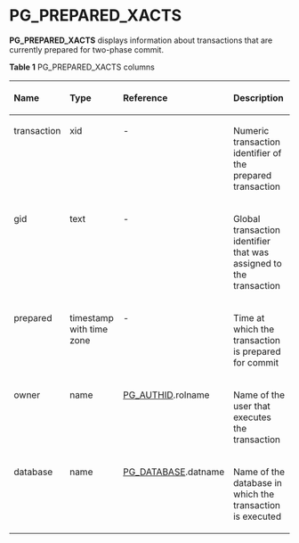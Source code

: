 # PG\_PREPARED\_XACTS<a name="EN-US_TOPIC_0289900641"></a>

**PG\_PREPARED\_XACTS**  displays information about transactions that are currently prepared for two-phase commit.

**Table  1**  PG\_PREPARED\_XACTS columns

<a name="en-us_topic_0283136574_en-us_topic_0237122426_en-us_topic_0059777963_tec9b4660705d49f58f7e7e00efd41fca"></a>
<table><thead align="left"><tr id="en-us_topic_0283136574_en-us_topic_0237122426_en-us_topic_0059777963_r7b944bb569304737a094c9a9c7908029"><th class="cellrowborder" valign="top" width="16.09%" id="mcps1.2.5.1.1"><p id="en-us_topic_0283136574_en-us_topic_0237122426_en-us_topic_0059777963_a16cfd17470814f74b13233e1191dff41"><a name="en-us_topic_0283136574_en-us_topic_0237122426_en-us_topic_0059777963_a16cfd17470814f74b13233e1191dff41"></a><a name="en-us_topic_0283136574_en-us_topic_0237122426_en-us_topic_0059777963_a16cfd17470814f74b13233e1191dff41"></a>Name</p>
</th>
<th class="cellrowborder" valign="top" width="24.48%" id="mcps1.2.5.1.2"><p id="en-us_topic_0283136574_en-us_topic_0237122426_en-us_topic_0059777963_a20215cc211a24cfe85aa651412131b58"><a name="en-us_topic_0283136574_en-us_topic_0237122426_en-us_topic_0059777963_a20215cc211a24cfe85aa651412131b58"></a><a name="en-us_topic_0283136574_en-us_topic_0237122426_en-us_topic_0059777963_a20215cc211a24cfe85aa651412131b58"></a>Type</p>
</th>
<th class="cellrowborder" valign="top" width="22.18%" id="mcps1.2.5.1.3"><p id="en-us_topic_0283136574_en-us_topic_0237122426_en-us_topic_0059777963_a25549aafc66348059aa4aac2af6bacc6"><a name="en-us_topic_0283136574_en-us_topic_0237122426_en-us_topic_0059777963_a25549aafc66348059aa4aac2af6bacc6"></a><a name="en-us_topic_0283136574_en-us_topic_0237122426_en-us_topic_0059777963_a25549aafc66348059aa4aac2af6bacc6"></a>Reference</p>
</th>
<th class="cellrowborder" valign="top" width="37.25%" id="mcps1.2.5.1.4"><p id="en-us_topic_0283136574_en-us_topic_0237122426_en-us_topic_0059777963_accbebaa4fb444945b8185ec9c7a90012"><a name="en-us_topic_0283136574_en-us_topic_0237122426_en-us_topic_0059777963_accbebaa4fb444945b8185ec9c7a90012"></a><a name="en-us_topic_0283136574_en-us_topic_0237122426_en-us_topic_0059777963_accbebaa4fb444945b8185ec9c7a90012"></a>Description</p>
</th>
</tr>
</thead>
<tbody><tr id="en-us_topic_0283136574_en-us_topic_0237122426_en-us_topic_0059777963_r9df81bbf71df4671a2f43b720d65acef"><td class="cellrowborder" valign="top" width="16.09%" headers="mcps1.2.5.1.1 "><p id="en-us_topic_0283136574_en-us_topic_0237122426_en-us_topic_0059777963_af95440b38c2d436db34e402ea9f32bb3"><a name="en-us_topic_0283136574_en-us_topic_0237122426_en-us_topic_0059777963_af95440b38c2d436db34e402ea9f32bb3"></a><a name="en-us_topic_0283136574_en-us_topic_0237122426_en-us_topic_0059777963_af95440b38c2d436db34e402ea9f32bb3"></a>transaction</p>
</td>
<td class="cellrowborder" valign="top" width="24.48%" headers="mcps1.2.5.1.2 "><p id="en-us_topic_0283136574_en-us_topic_0237122426_en-us_topic_0059777963_afe17c7d88a7d4561805a4114ae29d40d"><a name="en-us_topic_0283136574_en-us_topic_0237122426_en-us_topic_0059777963_afe17c7d88a7d4561805a4114ae29d40d"></a><a name="en-us_topic_0283136574_en-us_topic_0237122426_en-us_topic_0059777963_afe17c7d88a7d4561805a4114ae29d40d"></a>xid</p>
</td>
<td class="cellrowborder" valign="top" width="22.18%" headers="mcps1.2.5.1.3 "><p id="en-us_topic_0283136574_en-us_topic_0237122426_en-us_topic_0059777963_a8fd0ce75e9ba4df9866f4eddf9ce447b"><a name="en-us_topic_0283136574_en-us_topic_0237122426_en-us_topic_0059777963_a8fd0ce75e9ba4df9866f4eddf9ce447b"></a><a name="en-us_topic_0283136574_en-us_topic_0237122426_en-us_topic_0059777963_a8fd0ce75e9ba4df9866f4eddf9ce447b"></a>-</p>
</td>
<td class="cellrowborder" valign="top" width="37.25%" headers="mcps1.2.5.1.4 "><p id="en-us_topic_0283136574_en-us_topic_0237122426_en-us_topic_0059777963_afc1177525d1045dca667d28dfd1b9de1"><a name="en-us_topic_0283136574_en-us_topic_0237122426_en-us_topic_0059777963_afc1177525d1045dca667d28dfd1b9de1"></a><a name="en-us_topic_0283136574_en-us_topic_0237122426_en-us_topic_0059777963_afc1177525d1045dca667d28dfd1b9de1"></a>Numeric transaction identifier of the prepared transaction</p>
</td>
</tr>
<tr id="en-us_topic_0283136574_en-us_topic_0237122426_en-us_topic_0059777963_rf93308b9a960487bb33be75bd7e12304"><td class="cellrowborder" valign="top" width="16.09%" headers="mcps1.2.5.1.1 "><p id="en-us_topic_0283136574_en-us_topic_0237122426_en-us_topic_0059777963_a8923b3d2ca0a441ea532f52eb5cfab07"><a name="en-us_topic_0283136574_en-us_topic_0237122426_en-us_topic_0059777963_a8923b3d2ca0a441ea532f52eb5cfab07"></a><a name="en-us_topic_0283136574_en-us_topic_0237122426_en-us_topic_0059777963_a8923b3d2ca0a441ea532f52eb5cfab07"></a>gid</p>
</td>
<td class="cellrowborder" valign="top" width="24.48%" headers="mcps1.2.5.1.2 "><p id="en-us_topic_0283136574_en-us_topic_0237122426_en-us_topic_0059777963_a66e00c535a0d46c7a9e42f68f66af8fc"><a name="en-us_topic_0283136574_en-us_topic_0237122426_en-us_topic_0059777963_a66e00c535a0d46c7a9e42f68f66af8fc"></a><a name="en-us_topic_0283136574_en-us_topic_0237122426_en-us_topic_0059777963_a66e00c535a0d46c7a9e42f68f66af8fc"></a>text</p>
</td>
<td class="cellrowborder" valign="top" width="22.18%" headers="mcps1.2.5.1.3 "><p id="en-us_topic_0283136574_en-us_topic_0237122426_en-us_topic_0059777963_a53d70a00b91c43368a6481769385ac6d"><a name="en-us_topic_0283136574_en-us_topic_0237122426_en-us_topic_0059777963_a53d70a00b91c43368a6481769385ac6d"></a><a name="en-us_topic_0283136574_en-us_topic_0237122426_en-us_topic_0059777963_a53d70a00b91c43368a6481769385ac6d"></a>-</p>
</td>
<td class="cellrowborder" valign="top" width="37.25%" headers="mcps1.2.5.1.4 "><p id="en-us_topic_0283136574_en-us_topic_0237122426_en-us_topic_0059777963_a968282c4606e4300a48c67d7532099a9"><a name="en-us_topic_0283136574_en-us_topic_0237122426_en-us_topic_0059777963_a968282c4606e4300a48c67d7532099a9"></a><a name="en-us_topic_0283136574_en-us_topic_0237122426_en-us_topic_0059777963_a968282c4606e4300a48c67d7532099a9"></a>Global transaction identifier that was assigned to the transaction</p>
</td>
</tr>
<tr id="en-us_topic_0283136574_en-us_topic_0237122426_en-us_topic_0059777963_r611cbb2a81e6427580bbf75adf2fb0c9"><td class="cellrowborder" valign="top" width="16.09%" headers="mcps1.2.5.1.1 "><p id="en-us_topic_0283136574_en-us_topic_0237122426_en-us_topic_0059777963_ab167ed7d9c6c4be081c090df652d7013"><a name="en-us_topic_0283136574_en-us_topic_0237122426_en-us_topic_0059777963_ab167ed7d9c6c4be081c090df652d7013"></a><a name="en-us_topic_0283136574_en-us_topic_0237122426_en-us_topic_0059777963_ab167ed7d9c6c4be081c090df652d7013"></a>prepared</p>
</td>
<td class="cellrowborder" valign="top" width="24.48%" headers="mcps1.2.5.1.2 "><p id="en-us_topic_0283136574_en-us_topic_0237122426_en-us_topic_0059777963_a67f5e6ee7782481ba00f85d2509de9cc"><a name="en-us_topic_0283136574_en-us_topic_0237122426_en-us_topic_0059777963_a67f5e6ee7782481ba00f85d2509de9cc"></a><a name="en-us_topic_0283136574_en-us_topic_0237122426_en-us_topic_0059777963_a67f5e6ee7782481ba00f85d2509de9cc"></a>timestamp with time zone</p>
</td>
<td class="cellrowborder" valign="top" width="22.18%" headers="mcps1.2.5.1.3 "><p id="en-us_topic_0283136574_en-us_topic_0237122426_en-us_topic_0059777963_a7e0ed04a460a44dca21bc41bb999b30c"><a name="en-us_topic_0283136574_en-us_topic_0237122426_en-us_topic_0059777963_a7e0ed04a460a44dca21bc41bb999b30c"></a><a name="en-us_topic_0283136574_en-us_topic_0237122426_en-us_topic_0059777963_a7e0ed04a460a44dca21bc41bb999b30c"></a>-</p>
</td>
<td class="cellrowborder" valign="top" width="37.25%" headers="mcps1.2.5.1.4 "><p id="en-us_topic_0283136574_en-us_topic_0237122426_en-us_topic_0059777963_a0d24cf9b7ff1449b8b2eed5c8ceb4d55"><a name="en-us_topic_0283136574_en-us_topic_0237122426_en-us_topic_0059777963_a0d24cf9b7ff1449b8b2eed5c8ceb4d55"></a><a name="en-us_topic_0283136574_en-us_topic_0237122426_en-us_topic_0059777963_a0d24cf9b7ff1449b8b2eed5c8ceb4d55"></a>Time at which the transaction is prepared for commit</p>
</td>
</tr>
<tr id="en-us_topic_0283136574_en-us_topic_0237122426_en-us_topic_0059777963_r55f31c98ee7b4787afe6ff044890bf5d"><td class="cellrowborder" valign="top" width="16.09%" headers="mcps1.2.5.1.1 "><p id="en-us_topic_0283136574_en-us_topic_0237122426_en-us_topic_0059777963_aebf5f3bdc3054c399f3164cb6544bb2b"><a name="en-us_topic_0283136574_en-us_topic_0237122426_en-us_topic_0059777963_aebf5f3bdc3054c399f3164cb6544bb2b"></a><a name="en-us_topic_0283136574_en-us_topic_0237122426_en-us_topic_0059777963_aebf5f3bdc3054c399f3164cb6544bb2b"></a>owner</p>
</td>
<td class="cellrowborder" valign="top" width="24.48%" headers="mcps1.2.5.1.2 "><p id="en-us_topic_0283136574_en-us_topic_0237122426_en-us_topic_0059777963_aa5003f7dc83b4083aa701bf1eba37bea"><a name="en-us_topic_0283136574_en-us_topic_0237122426_en-us_topic_0059777963_aa5003f7dc83b4083aa701bf1eba37bea"></a><a name="en-us_topic_0283136574_en-us_topic_0237122426_en-us_topic_0059777963_aa5003f7dc83b4083aa701bf1eba37bea"></a>name</p>
</td>
<td class="cellrowborder" valign="top" width="22.18%" headers="mcps1.2.5.1.3 "><p id="en-us_topic_0283136574_en-us_topic_0237122426_en-us_topic_0059777963_af083a851fc96494c86221c4ff38a9154"><a name="en-us_topic_0283136574_en-us_topic_0237122426_en-us_topic_0059777963_af083a851fc96494c86221c4ff38a9154"></a><a name="en-us_topic_0283136574_en-us_topic_0237122426_en-us_topic_0059777963_af083a851fc96494c86221c4ff38a9154"></a><a href="pg_authid.md">PG_AUTHID</a>.rolname</p>
</td>
<td class="cellrowborder" valign="top" width="37.25%" headers="mcps1.2.5.1.4 "><p id="en-us_topic_0283136574_en-us_topic_0237122426_en-us_topic_0059777963_ae00f823fd3ef4d9c8da78ff754ab1354"><a name="en-us_topic_0283136574_en-us_topic_0237122426_en-us_topic_0059777963_ae00f823fd3ef4d9c8da78ff754ab1354"></a><a name="en-us_topic_0283136574_en-us_topic_0237122426_en-us_topic_0059777963_ae00f823fd3ef4d9c8da78ff754ab1354"></a>Name of the user that executes the transaction</p>
</td>
</tr>
<tr id="en-us_topic_0283136574_en-us_topic_0237122426_en-us_topic_0059777963_r196e6f1799ed43a9ab487ccf46b575be"><td class="cellrowborder" valign="top" width="16.09%" headers="mcps1.2.5.1.1 "><p id="en-us_topic_0283136574_en-us_topic_0237122426_en-us_topic_0059777963_a015266260cad4d8a93a207e1ecfe8a73"><a name="en-us_topic_0283136574_en-us_topic_0237122426_en-us_topic_0059777963_a015266260cad4d8a93a207e1ecfe8a73"></a><a name="en-us_topic_0283136574_en-us_topic_0237122426_en-us_topic_0059777963_a015266260cad4d8a93a207e1ecfe8a73"></a>database</p>
</td>
<td class="cellrowborder" valign="top" width="24.48%" headers="mcps1.2.5.1.2 "><p id="en-us_topic_0283136574_en-us_topic_0237122426_en-us_topic_0059777963_a55123c84a3a640c28b8f3ebd7e498c1d"><a name="en-us_topic_0283136574_en-us_topic_0237122426_en-us_topic_0059777963_a55123c84a3a640c28b8f3ebd7e498c1d"></a><a name="en-us_topic_0283136574_en-us_topic_0237122426_en-us_topic_0059777963_a55123c84a3a640c28b8f3ebd7e498c1d"></a>name</p>
</td>
<td class="cellrowborder" valign="top" width="22.18%" headers="mcps1.2.5.1.3 "><p id="en-us_topic_0283136574_en-us_topic_0237122426_en-us_topic_0059777963_a5c6fa071e2c3483ca66f28e1144dc725"><a name="en-us_topic_0283136574_en-us_topic_0237122426_en-us_topic_0059777963_a5c6fa071e2c3483ca66f28e1144dc725"></a><a name="en-us_topic_0283136574_en-us_topic_0237122426_en-us_topic_0059777963_a5c6fa071e2c3483ca66f28e1144dc725"></a><a href="pg_database.md">PG_DATABASE</a>.datname</p>
</td>
<td class="cellrowborder" valign="top" width="37.25%" headers="mcps1.2.5.1.4 "><p id="en-us_topic_0283136574_en-us_topic_0237122426_en-us_topic_0059777963_aa93b2f3d230a4abab4ae045a8a2fbcc0"><a name="en-us_topic_0283136574_en-us_topic_0237122426_en-us_topic_0059777963_aa93b2f3d230a4abab4ae045a8a2fbcc0"></a><a name="en-us_topic_0283136574_en-us_topic_0237122426_en-us_topic_0059777963_aa93b2f3d230a4abab4ae045a8a2fbcc0"></a>Name of the database in which the transaction is executed</p>
</td>
</tr>
</tbody>
</table>

